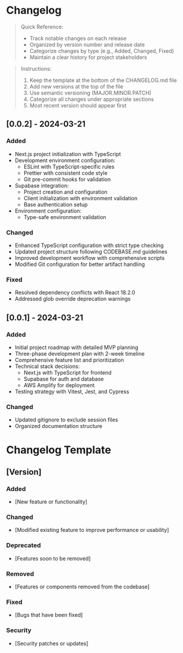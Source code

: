 # Changelog

> Quick Reference:
>
> - Track notable changes on each release
> - Organized by version number and release date
> - Categorize changes by type (e.g., Added, Changed, Fixed)
> - Maintain a clear history for project stakeholders

> Instructions:
>
> 1. Keep the template at the bottom of the CHANGELOG.md file
> 2. Add new versions at the top of the file
> 3. Use semantic versioning (MAJOR.MINOR.PATCH)
> 4. Categorize all changes under appropriate sections
> 5. Most recent version should appear first

## [0.0.2] - 2024-03-21

### Added

- Next.js project initialization with TypeScript
- Development environment configuration:
  - ESLint with TypeScript-specific rules
  - Prettier with consistent code style
  - Git pre-commit hooks for validation
- Supabase integration:
  - Project creation and configuration
  - Client initialization with environment validation
  - Base authentication setup
- Environment configuration:
  - Type-safe environment validation

### Changed

- Enhanced TypeScript configuration with strict type checking
- Updated project structure following CODEBASE.md guidelines
- Improved development workflow with comprehensive scripts
- Modified Git configuration for better artifact handling

### Fixed

- Resolved dependency conflicts with React 18.2.0
- Addressed glob override deprecation warnings

## [0.0.1] - 2024-03-21

### Added

- Initial project roadmap with detailed MVP planning
- Three-phase development plan with 2-week timeline
- Comprehensive feature list and prioritization
- Technical stack decisions:
  - Next.js with TypeScript for frontend
  - Supabase for auth and database
  - AWS Amplify for deployment
- Testing strategy with Vitest, Jest, and Cypress

### Changed

- Updated gitignore to exclude session files
- Organized documentation structure

# Changelog Template

## [Version]

### Added

- [New feature or functionality]

### Changed

- [Modified existing feature to improve performance or usability]

### Deprecated

- [Features soon to be removed]

### Removed

- [Features or components removed from the codebase]

### Fixed

- [Bugs that have been fixed]

### Security

- [Security patches or updates]

